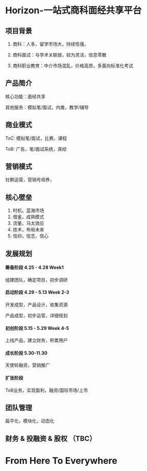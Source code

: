 # Horizon-一站式商科面经共享平台

## 项目背景
1. 商科：人多，留学市场大，持续性强，

2. 商科面试：与学术关联弱，较为灵活，信息零散

3. 商科职业教育：中介市场混乱，价格高昂，多面向标准化考试

## 产品简介
核心功能：面经共享

其他服务：模拟笔/面试，内推，教学/辅导

## 商业模式
ToC: 模拟笔/面试，比赛，课程

ToB: 广告，笔/面试系统，真经

## 营销模式
社群运营，营销号培养，

## 核心壁垒
1. 时机，蓝海市场
2. 借鉴，成熟模式
3. 流量，马太效应
4. 技术，布局未来
5. 信仰，信念，信心

## 发展规划
#### 筹备阶段 4.25 - 4.28 Week1
组建团队，确定项目，初步调研

#### 启动阶段 4.29 - 5.13 Week 2-3
开发成型，产品设计，收集资源

产品成型，初步运营，详细规划 

#### 初创阶段 5.15 - 5.29 Week 4-5
上线产品，建立财务，积累用户

#### 成长阶段 5.30-11.30  
天使轮融资，营销推广

#### 扩张阶段
ToB业务，实现盈利，融资/国际市场/上市

## 团队管理
扁平化，模块化，动态化

## 财务 & 投融资 & 股权 （TBC）

# From Here To Everywhere
